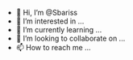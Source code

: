 - 👋 Hi, I’m @Sbariss
- 👀 I’m interested in ...
- 🌱 I’m currently learning ...
- 💞️ I’m looking to collaborate on ...
- 📫 How to reach me ...

<!---
Sbariss/Sbariss is a ✨ special ✨ repository because its `README.md` (this file) appears on your GitHub profile.
You can click the Preview link to take a look at your changes.
--->

